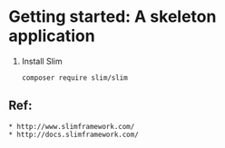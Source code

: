 # Getting started: A skeleton application

1. Install Slim

    `composer require slim/slim`

## Ref:

    * http://www.slimframework.com/
    * http://docs.slimframework.com/
